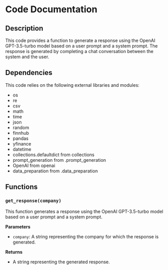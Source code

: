 # Code Documentation

## Description

This code provides a function to generate a response using the OpenAI GPT-3.5-turbo model based on a user prompt and a system prompt. The response is generated by completing a chat conversation between the system and the user.

## Dependencies

This code relies on the following external libraries and modules:

- os
- re
- csv
- math
- time
- json
- random
- finnhub
- pandas
- yfinance
- datetime
- collections.defaultdict from collections
- prompt_generation from .prompt_generation
- OpenAI from openai
- data_preparation from .data_preparation

## Functions

### `get_response(company)`

This function generates a response using the OpenAI GPT-3.5-turbo model based on a user prompt and a system prompt.

**Parameters**

- `company`: A string representing the company for which the response is generated.

**Returns**

- A string representing the generated response.
